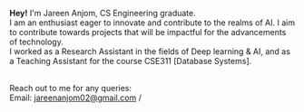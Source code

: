 **Hey!**
I'm Jareen Anjom, CS Engineering graduate. <br>
I am an enthusiast eager to innovate and contribute to the realms of AI. I aim to contribute towards projects that will be impactful for the advancements of technology. <br> 
I worked as a Research Assistant in the fields of Deep learning & AI, and as a Teaching Assistant for the course CSE311 [Database Systems]. <br> <br>

Reach out to me for any queries: <br>
Email: jareenanjom02@gmail.com /

<!---
jareenanjom/jareenanjom is a ✨ special ✨ repository because its `README.md` (this file) appears on your GitHub profile.
You can click the Preview link to take a look at your changes.
--->
